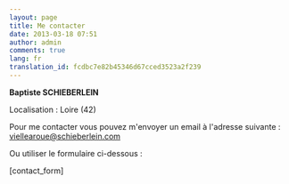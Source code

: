 ```yaml
---
layout: page
title: Me contacter
date: 2013-03-18 07:51
author: admin
comments: true
lang: fr
translation_id: fcdbc7e82b45346d67cced3523a2f239
---
```

<strong>Baptiste SCHIEBERLEIN</strong>

Localisation : Loire (42)

Pour me contacter vous pouvez m'envoyer un email à l'adresse suivante : <a href="mailto:vielle@schieberlein.com">viellearoue@schieberlein.com</a>

Ou utiliser le formulaire ci-dessous :

[contact_form]